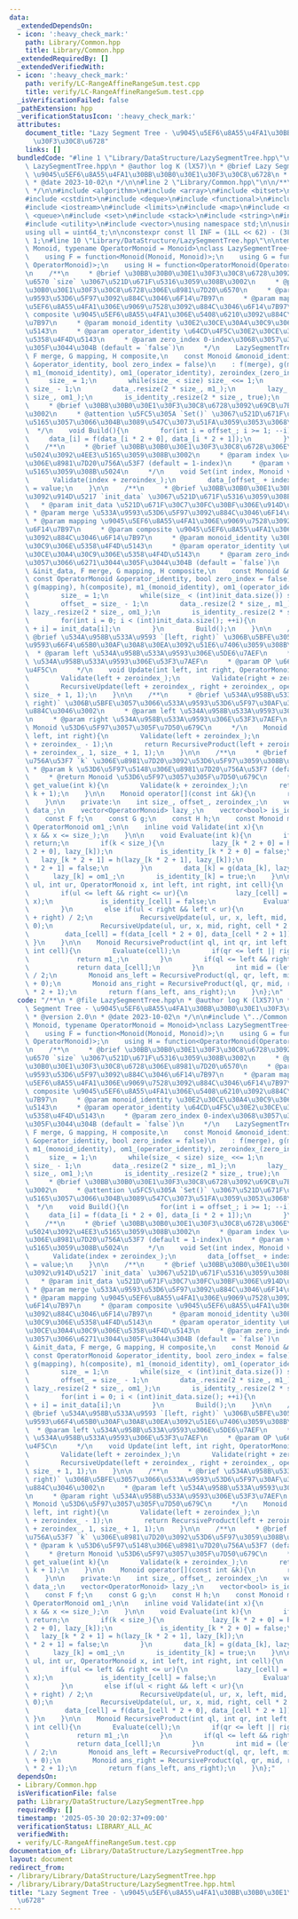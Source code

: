 ```yaml
---
data:
  _extendedDependsOn:
  - icon: ':heavy_check_mark:'
    path: Library/Common.hpp
    title: Library/Common.hpp
  _extendedRequiredBy: []
  _extendedVerifiedWith:
  - icon: ':heavy_check_mark:'
    path: verify/LC-RangeAffineRangeSum.test.cpp
    title: verify/LC-RangeAffineRangeSum.test.cpp
  _isVerificationFailed: false
  _pathExtension: hpp
  _verificationStatusIcon: ':heavy_check_mark:'
  attributes:
    document_title: "Lazy Segment Tree - \u9045\u5EF6\u8A55\u4FA1\u30BB\u30B0\u30E1\
      \u30F3\u30C8\u6728"
    links: []
  bundledCode: "#line 1 \"Library/DataStructure/LazySegmentTree.hpp\"\n/**\n * @file\
    \ LazySegmentTree.hpp\n * @author log K (lX57)\n * @brief Lazy Segment Tree -\
    \ \u9045\u5EF6\u8A55\u4FA1\u30BB\u30B0\u30E1\u30F3\u30C8\u6728\n * @version 2.0\n\
    \ * @date 2023-10-02\n */\n\n#line 2 \"Library/Common.hpp\"\n\n/**\n * @file Common.hpp\n\
    \ */\n\n#include <algorithm>\n#include <array>\n#include <bitset>\n#include <cassert>\n\
    #include <cstdint>\n#include <deque>\n#include <functional>\n#include <iomanip>\n\
    #include <iostream>\n#include <limits>\n#include <map>\n#include <numeric>\n#include\
    \ <queue>\n#include <set>\n#include <stack>\n#include <string>\n#include <tuple>\n\
    #include <utility>\n#include <vector>\nusing namespace std;\n\nusing ll = int64_t;\n\
    using ull = uint64_t;\n\nconstexpr const ll INF = (1LL << 62) - (3LL << 30) -\
    \ 1;\n#line 10 \"Library/DataStructure/LazySegmentTree.hpp\"\n\ntemplate<typename\
    \ Monoid, typename OperatorMonoid = Monoid>\nclass LazySegmentTree{\n    public:\n\
    \    using F = function<Monoid(Monoid, Monoid)>;\n    using G = function<Monoid(Monoid,\
    \ OperatorMonoid)>;\n    using H = function<OperatorMonoid(OperatorMonoid, OperatorMonoid)>;\n\
    \n    /**\n     * @brief \u30BB\u30B0\u30E1\u30F3\u30C8\u6728\u3092\u8981\u7D20\
    \u6570 `size` \u3067\u521D\u671F\u5316\u3059\u308B\u3002\n     * @param size \u30BB\
    \u30B0\u30E1\u30F3\u30C8\u6728\u306E\u8981\u7D20\u6570\n     * @param merge \u533A\
    \u9593\u53D6\u5F97\u3092\u884C\u3046\u6F14\u7B97\n     * @param mapping \u9045\
    \u5EF6\u8A55\u4FA1\u306E\u9069\u7528\u3092\u884C\u3046\u6F14\u7B97\n     * @param\
    \ composite \u9045\u5EF6\u8A55\u4FA1\u306E\u5408\u6210\u3092\u884C\u3046\u6F14\
    \u7B97\n     * @param monoid_identity \u30E2\u30CE\u30A4\u30C9\u306E\u5358\u4F4D\
    \u5143\n     * @param operator_identity \u64CD\u4F5C\u30E2\u30CE\u30A4\u30C9\u306E\
    \u5358\u4F4D\u5143\n     * @param zero_index 0-index\u3068\u3057\u3066\u6271\u3044\
    \u305F\u3044\u304B (default = `false`)\n     */\n    LazySegmentTree(int size,\
    \ F merge, G mapping, H composite,\n    const Monoid &monoid_identity, const OperatorMonoid\
    \ &operator_identity, bool zero_index = false)\n    : f(merge), g(mapping), h(composite),\
    \ m1_(monoid_identity), om1_(operator_identity), zeroindex_(zero_index){\n   \
    \     size_ = 1;\n        while(size_ < size) size_ <<= 1;\n        offset_ =\
    \ size_ - 1;\n        data_.resize(2 * size_, m1_);\n        lazy_.resize(2 *\
    \ size_, om1_);\n        is_identity_.resize(2 * size_, true);\n    }\n\n    /**\n\
    \     * @brief \u30BB\u30B0\u30E1\u30F3\u30C8\u6728\u3092\u69CB\u7BC9\u3059\u308B\
    \u3002\n     * @attention \u5FC5\u305A `Set()` \u3067\u521D\u671F\u5024\u3092\u4EE3\
    \u5165\u3057\u3066\u304B\u3089\u547C\u3073\u51FA\u3059\u3053\u3068\uFF01\n   \
    \  */\n    void Build(){\n        for(int i = offset_; i >= 1; --i){\n       \
    \     data_[i] = f(data_[i * 2 + 0], data_[i * 2 + 1]);\n        }\n    }\n\n\
    \    /**\n     * @brief \u30BB\u30B0\u30E1\u30F3\u30C8\u6728\u306E\u521D\u671F\
    \u5024\u3092\u4EE3\u5165\u3059\u308B\u3002\n     * @param index \u4EE3\u5165\u5148\
    \u306E\u8981\u7D20\u756A\u53F7 (default = 1-index)\n     * @param value \u4EE3\
    \u5165\u3059\u308B\u5024\n     */\n    void Set(int index, Monoid value){\n  \
    \      Validate(index + zeroindex_);\n        data_[offset_ + index + zeroindex_]\
    \ = value;\n    }\n\n    /**\n     * @brief \u30BB\u30B0\u30E1\u30F3\u30C8\u6728\
    \u3092\u914D\u5217 `init_data` \u3067\u521D\u671F\u5316\u3059\u308B\u3002\n  \
    \   * @param init_data \u521D\u671F\u30C7\u30FC\u30BF\u306E\u914D\u5217\n    \
    \ * @param merge \u533A\u9593\u53D6\u5F97\u3092\u884C\u3046\u6F14\u7B97\n    \
    \ * @param mapping \u9045\u5EF6\u8A55\u4FA1\u306E\u9069\u7528\u3092\u884C\u3046\
    \u6F14\u7B97\n     * @param composite \u9045\u5EF6\u8A55\u4FA1\u306E\u5408\u6210\
    \u3092\u884C\u3046\u6F14\u7B97\n     * @param monoid_identity \u30E2\u30CE\u30A4\
    \u30C9\u306E\u5358\u4F4D\u5143\n     * @param operator_identity \u64CD\u4F5C\u30E2\
    \u30CE\u30A4\u30C9\u306E\u5358\u4F4D\u5143\n     * @param zero_index 0-index\u3068\
    \u3057\u3066\u6271\u3044\u305F\u3044\u304B (default = `false`)\n     */\n    LazySegmentTree(vector<Monoid>\
    \ &init_data, F merge, G mapping, H composite,\n    const Monoid &monoid_identity,\
    \ const OperatorMonoid &operator_identity, bool zero_index = false)\n    : f(merge),\
    \ g(mapping), h(composite), m1_(monoid_identity), om1_(operator_identity), zeroindex_(zero_index){\n\
    \        size_ = 1;\n        while(size_ < (int)init_data.size()) size_ <<= 1;\n\
    \        offset_ = size_ - 1;\n        data_.resize(2 * size_, m1_);\n       \
    \ lazy_.resize(2 * size_, om1_);\n        is_identity_.resize(2 * size_, true);\n\
    \        for(int i = 0; i < (int)init_data.size(); ++i){\n            data_[size_\
    \ + i] = init_data[i];\n        }\n        Build();\n    }\n\n    /**\n     *\
    \ @brief \u534A\u958B\u533A\u9593 `[left, right)` \u306B\u5BFE\u3057\u3066\u533A\
    \u9593\u66F4\u65B0\u30AF\u30A8\u30EA\u3092\u51E6\u7406\u3059\u308B\u3002\n   \
    \  * @param left \u534A\u958B\u533A\u9593\u306E\u5DE6\u7AEF\n     * @param right\
    \ \u534A\u958B\u533A\u9593\u306E\u53F3\u7AEF\n     * @param OP \u66F4\u65B0\u64CD\
    \u4F5C\n     */\n    void Update(int left, int right, OperatorMonoid operation){\n\
    \        Validate(left + zeroindex_);\n        Validate(right + zeroindex_ - 1);\n\
    \        RecursiveUpdate(left + zeroindex_, right + zeroindex_, operation, 1,\
    \ size_ + 1, 1);\n    }\n\n    /**\n     * @brief \u534A\u958B\u533A\u9593 `[left,\
    \ right)` \u306B\u5BFE\u3057\u3066\u533A\u9593\u53D6\u5F97\u30AF\u30A8\u30EA\u3092\
    \u884C\u3046\u3002\n     * @param left \u534A\u958B\u533A\u9593\u306E\u5DE6\u7AEF\
    \n     * @param right \u534A\u958B\u533A\u9593\u306E\u53F3\u7AEF\n     * @return\
    \ Monoid \u53D6\u5F97\u3057\u305F\u7D50\u679C\n     */\n    Monoid Product(int\
    \ left, int right){\n        Validate(left + zeroindex_);\n        Validate(right\
    \ + zeroindex_ - 1);\n        return RecursiveProduct(left + zeroindex_, right\
    \ + zeroindex_, 1, size_ + 1, 1);\n    }\n\n    /**\n     * @brief \u8981\u7D20\
    \u756A\u53F7 `k` \u306E\u8981\u7D20\u3092\u53D6\u5F97\u3059\u308B\u3002\n    \
    \ * @param k \u53D6\u5F97\u5148\u306E\u8981\u7D20\u756A\u53F7 (default = 1-index)\n\
    \     * @return Monoid \u53D6\u5F97\u3057\u305F\u7D50\u679C\n     */\n    Monoid\
    \ get_value(int k){\n        Validate(k + zeroindex_);\n        return Product(k,\
    \ k + 1);\n    }\n\n    Monoid operator[](const int &k){\n        return get_value(k);\n\
    \    }\n\n    private:\n    int size_, offset_, zeroindex_;\n    vector<Monoid>\
    \ data_;\n    vector<OperatorMonoid> lazy_;\n    vector<bool> is_identity_;\n\
    \    const F f;\n    const G g;\n    const H h;\n    const Monoid m1_;\n    const\
    \ OperatorMonoid om1_;\n\n    inline void Validate(int x){\n        assert(1 <=\
    \ x && x <= size_);\n    }\n\n    void Evaluate(int k){\n        if(is_identity_[k])\
    \ return;\n        if(k < size_){\n            lazy_[k * 2 + 0] = h(lazy_[k *\
    \ 2 + 0], lazy_[k]);\n            is_identity_[k * 2 + 0] = false;\n         \
    \   lazy_[k * 2 + 1] = h(lazy_[k * 2 + 1], lazy_[k]);\n            is_identity_[k\
    \ * 2 + 1] = false;\n        }\n        data_[k] = g(data_[k], lazy_[k]);\n  \
    \      lazy_[k] = om1_;\n        is_identity_[k] = true;\n    }\n\n    void RecursiveUpdate(int\
    \ ul, int ur, OperatorMonoid x, int left, int right, int cell){\n        Evaluate(cell);\n\
    \        if(ul <= left && right <= ur){\n            lazy_[cell] = h(lazy_[cell],\
    \ x);\n            is_identity_[cell] = false;\n            Evaluate(cell);\n\
    \        }\n        else if(ul < right && left < ur){\n            int mid = (left\
    \ + right) / 2;\n            RecursiveUpdate(ul, ur, x, left, mid, cell * 2 +\
    \ 0);\n            RecursiveUpdate(ul, ur, x, mid, right, cell * 2 + 1);\n   \
    \         data_[cell] = f(data_[cell * 2 + 0], data_[cell * 2 + 1]);\n       \
    \ }\n    }\n\n    Monoid RecursiveProduct(int ql, int qr, int left, int right,\
    \ int cell){\n        Evaluate(cell);\n        if(qr <= left || right <= ql){\n\
    \            return m1_;\n        }\n        if(ql <= left && right <= qr){\n\
    \            return data_[cell];\n        }\n        int mid = (left + right)\
    \ / 2;\n        Monoid ans_left = RecursiveProduct(ql, qr, left, mid, cell * 2\
    \ + 0);\n        Monoid ans_right = RecursiveProduct(ql, qr, mid, right, cell\
    \ * 2 + 1);\n        return f(ans_left, ans_right);\n    }\n};\n"
  code: "/**\n * @file LazySegmentTree.hpp\n * @author log K (lX57)\n * @brief Lazy\
    \ Segment Tree - \u9045\u5EF6\u8A55\u4FA1\u30BB\u30B0\u30E1\u30F3\u30C8\u6728\n\
    \ * @version 2.0\n * @date 2023-10-02\n */\n\n#include \"../Common.hpp\"\n\ntemplate<typename\
    \ Monoid, typename OperatorMonoid = Monoid>\nclass LazySegmentTree{\n    public:\n\
    \    using F = function<Monoid(Monoid, Monoid)>;\n    using G = function<Monoid(Monoid,\
    \ OperatorMonoid)>;\n    using H = function<OperatorMonoid(OperatorMonoid, OperatorMonoid)>;\n\
    \n    /**\n     * @brief \u30BB\u30B0\u30E1\u30F3\u30C8\u6728\u3092\u8981\u7D20\
    \u6570 `size` \u3067\u521D\u671F\u5316\u3059\u308B\u3002\n     * @param size \u30BB\
    \u30B0\u30E1\u30F3\u30C8\u6728\u306E\u8981\u7D20\u6570\n     * @param merge \u533A\
    \u9593\u53D6\u5F97\u3092\u884C\u3046\u6F14\u7B97\n     * @param mapping \u9045\
    \u5EF6\u8A55\u4FA1\u306E\u9069\u7528\u3092\u884C\u3046\u6F14\u7B97\n     * @param\
    \ composite \u9045\u5EF6\u8A55\u4FA1\u306E\u5408\u6210\u3092\u884C\u3046\u6F14\
    \u7B97\n     * @param monoid_identity \u30E2\u30CE\u30A4\u30C9\u306E\u5358\u4F4D\
    \u5143\n     * @param operator_identity \u64CD\u4F5C\u30E2\u30CE\u30A4\u30C9\u306E\
    \u5358\u4F4D\u5143\n     * @param zero_index 0-index\u3068\u3057\u3066\u6271\u3044\
    \u305F\u3044\u304B (default = `false`)\n     */\n    LazySegmentTree(int size,\
    \ F merge, G mapping, H composite,\n    const Monoid &monoid_identity, const OperatorMonoid\
    \ &operator_identity, bool zero_index = false)\n    : f(merge), g(mapping), h(composite),\
    \ m1_(monoid_identity), om1_(operator_identity), zeroindex_(zero_index){\n   \
    \     size_ = 1;\n        while(size_ < size) size_ <<= 1;\n        offset_ =\
    \ size_ - 1;\n        data_.resize(2 * size_, m1_);\n        lazy_.resize(2 *\
    \ size_, om1_);\n        is_identity_.resize(2 * size_, true);\n    }\n\n    /**\n\
    \     * @brief \u30BB\u30B0\u30E1\u30F3\u30C8\u6728\u3092\u69CB\u7BC9\u3059\u308B\
    \u3002\n     * @attention \u5FC5\u305A `Set()` \u3067\u521D\u671F\u5024\u3092\u4EE3\
    \u5165\u3057\u3066\u304B\u3089\u547C\u3073\u51FA\u3059\u3053\u3068\uFF01\n   \
    \  */\n    void Build(){\n        for(int i = offset_; i >= 1; --i){\n       \
    \     data_[i] = f(data_[i * 2 + 0], data_[i * 2 + 1]);\n        }\n    }\n\n\
    \    /**\n     * @brief \u30BB\u30B0\u30E1\u30F3\u30C8\u6728\u306E\u521D\u671F\
    \u5024\u3092\u4EE3\u5165\u3059\u308B\u3002\n     * @param index \u4EE3\u5165\u5148\
    \u306E\u8981\u7D20\u756A\u53F7 (default = 1-index)\n     * @param value \u4EE3\
    \u5165\u3059\u308B\u5024\n     */\n    void Set(int index, Monoid value){\n  \
    \      Validate(index + zeroindex_);\n        data_[offset_ + index + zeroindex_]\
    \ = value;\n    }\n\n    /**\n     * @brief \u30BB\u30B0\u30E1\u30F3\u30C8\u6728\
    \u3092\u914D\u5217 `init_data` \u3067\u521D\u671F\u5316\u3059\u308B\u3002\n  \
    \   * @param init_data \u521D\u671F\u30C7\u30FC\u30BF\u306E\u914D\u5217\n    \
    \ * @param merge \u533A\u9593\u53D6\u5F97\u3092\u884C\u3046\u6F14\u7B97\n    \
    \ * @param mapping \u9045\u5EF6\u8A55\u4FA1\u306E\u9069\u7528\u3092\u884C\u3046\
    \u6F14\u7B97\n     * @param composite \u9045\u5EF6\u8A55\u4FA1\u306E\u5408\u6210\
    \u3092\u884C\u3046\u6F14\u7B97\n     * @param monoid_identity \u30E2\u30CE\u30A4\
    \u30C9\u306E\u5358\u4F4D\u5143\n     * @param operator_identity \u64CD\u4F5C\u30E2\
    \u30CE\u30A4\u30C9\u306E\u5358\u4F4D\u5143\n     * @param zero_index 0-index\u3068\
    \u3057\u3066\u6271\u3044\u305F\u3044\u304B (default = `false`)\n     */\n    LazySegmentTree(vector<Monoid>\
    \ &init_data, F merge, G mapping, H composite,\n    const Monoid &monoid_identity,\
    \ const OperatorMonoid &operator_identity, bool zero_index = false)\n    : f(merge),\
    \ g(mapping), h(composite), m1_(monoid_identity), om1_(operator_identity), zeroindex_(zero_index){\n\
    \        size_ = 1;\n        while(size_ < (int)init_data.size()) size_ <<= 1;\n\
    \        offset_ = size_ - 1;\n        data_.resize(2 * size_, m1_);\n       \
    \ lazy_.resize(2 * size_, om1_);\n        is_identity_.resize(2 * size_, true);\n\
    \        for(int i = 0; i < (int)init_data.size(); ++i){\n            data_[size_\
    \ + i] = init_data[i];\n        }\n        Build();\n    }\n\n    /**\n     *\
    \ @brief \u534A\u958B\u533A\u9593 `[left, right)` \u306B\u5BFE\u3057\u3066\u533A\
    \u9593\u66F4\u65B0\u30AF\u30A8\u30EA\u3092\u51E6\u7406\u3059\u308B\u3002\n   \
    \  * @param left \u534A\u958B\u533A\u9593\u306E\u5DE6\u7AEF\n     * @param right\
    \ \u534A\u958B\u533A\u9593\u306E\u53F3\u7AEF\n     * @param OP \u66F4\u65B0\u64CD\
    \u4F5C\n     */\n    void Update(int left, int right, OperatorMonoid operation){\n\
    \        Validate(left + zeroindex_);\n        Validate(right + zeroindex_ - 1);\n\
    \        RecursiveUpdate(left + zeroindex_, right + zeroindex_, operation, 1,\
    \ size_ + 1, 1);\n    }\n\n    /**\n     * @brief \u534A\u958B\u533A\u9593 `[left,\
    \ right)` \u306B\u5BFE\u3057\u3066\u533A\u9593\u53D6\u5F97\u30AF\u30A8\u30EA\u3092\
    \u884C\u3046\u3002\n     * @param left \u534A\u958B\u533A\u9593\u306E\u5DE6\u7AEF\
    \n     * @param right \u534A\u958B\u533A\u9593\u306E\u53F3\u7AEF\n     * @return\
    \ Monoid \u53D6\u5F97\u3057\u305F\u7D50\u679C\n     */\n    Monoid Product(int\
    \ left, int right){\n        Validate(left + zeroindex_);\n        Validate(right\
    \ + zeroindex_ - 1);\n        return RecursiveProduct(left + zeroindex_, right\
    \ + zeroindex_, 1, size_ + 1, 1);\n    }\n\n    /**\n     * @brief \u8981\u7D20\
    \u756A\u53F7 `k` \u306E\u8981\u7D20\u3092\u53D6\u5F97\u3059\u308B\u3002\n    \
    \ * @param k \u53D6\u5F97\u5148\u306E\u8981\u7D20\u756A\u53F7 (default = 1-index)\n\
    \     * @return Monoid \u53D6\u5F97\u3057\u305F\u7D50\u679C\n     */\n    Monoid\
    \ get_value(int k){\n        Validate(k + zeroindex_);\n        return Product(k,\
    \ k + 1);\n    }\n\n    Monoid operator[](const int &k){\n        return get_value(k);\n\
    \    }\n\n    private:\n    int size_, offset_, zeroindex_;\n    vector<Monoid>\
    \ data_;\n    vector<OperatorMonoid> lazy_;\n    vector<bool> is_identity_;\n\
    \    const F f;\n    const G g;\n    const H h;\n    const Monoid m1_;\n    const\
    \ OperatorMonoid om1_;\n\n    inline void Validate(int x){\n        assert(1 <=\
    \ x && x <= size_);\n    }\n\n    void Evaluate(int k){\n        if(is_identity_[k])\
    \ return;\n        if(k < size_){\n            lazy_[k * 2 + 0] = h(lazy_[k *\
    \ 2 + 0], lazy_[k]);\n            is_identity_[k * 2 + 0] = false;\n         \
    \   lazy_[k * 2 + 1] = h(lazy_[k * 2 + 1], lazy_[k]);\n            is_identity_[k\
    \ * 2 + 1] = false;\n        }\n        data_[k] = g(data_[k], lazy_[k]);\n  \
    \      lazy_[k] = om1_;\n        is_identity_[k] = true;\n    }\n\n    void RecursiveUpdate(int\
    \ ul, int ur, OperatorMonoid x, int left, int right, int cell){\n        Evaluate(cell);\n\
    \        if(ul <= left && right <= ur){\n            lazy_[cell] = h(lazy_[cell],\
    \ x);\n            is_identity_[cell] = false;\n            Evaluate(cell);\n\
    \        }\n        else if(ul < right && left < ur){\n            int mid = (left\
    \ + right) / 2;\n            RecursiveUpdate(ul, ur, x, left, mid, cell * 2 +\
    \ 0);\n            RecursiveUpdate(ul, ur, x, mid, right, cell * 2 + 1);\n   \
    \         data_[cell] = f(data_[cell * 2 + 0], data_[cell * 2 + 1]);\n       \
    \ }\n    }\n\n    Monoid RecursiveProduct(int ql, int qr, int left, int right,\
    \ int cell){\n        Evaluate(cell);\n        if(qr <= left || right <= ql){\n\
    \            return m1_;\n        }\n        if(ql <= left && right <= qr){\n\
    \            return data_[cell];\n        }\n        int mid = (left + right)\
    \ / 2;\n        Monoid ans_left = RecursiveProduct(ql, qr, left, mid, cell * 2\
    \ + 0);\n        Monoid ans_right = RecursiveProduct(ql, qr, mid, right, cell\
    \ * 2 + 1);\n        return f(ans_left, ans_right);\n    }\n};"
  dependsOn:
  - Library/Common.hpp
  isVerificationFile: false
  path: Library/DataStructure/LazySegmentTree.hpp
  requiredBy: []
  timestamp: '2025-05-30 20:02:37+09:00'
  verificationStatus: LIBRARY_ALL_AC
  verifiedWith:
  - verify/LC-RangeAffineRangeSum.test.cpp
documentation_of: Library/DataStructure/LazySegmentTree.hpp
layout: document
redirect_from:
- /library/Library/DataStructure/LazySegmentTree.hpp
- /library/Library/DataStructure/LazySegmentTree.hpp.html
title: "Lazy Segment Tree - \u9045\u5EF6\u8A55\u4FA1\u30BB\u30B0\u30E1\u30F3\u30C8\
  \u6728"
---
```

